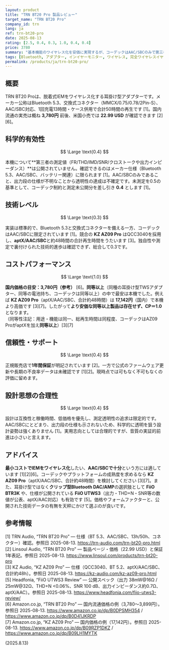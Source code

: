 ```yaml
---
layout: product
title: "TRN BT20 Pro 製品レビュー"
target_name: "TRN BT20 Pro"
company_id: trn
lang: ja
ref: trn-bt20-pro
date: 2025-08-13
rating: [2.5, 0.4, 0.3, 1.0, 0.4, 0.4]
price: 3780
summary: "基本機能のワイヤレス化を安価に実現するが、コーデックはAAC/SBCのみで第三者測定は未公開。"
tags: [Bluetooth, アダプター, インイヤーモニター, ワイヤレス, 完全ワイヤレスイヤホン]
permalink: /products/ja/trn-bt20-pro/
---
```

## 概要

TRN BT20 Proは、脱着式IEMをワイヤレス化する耳掛け型アダプターです。メーカー公称はBluetooth 5.3、交換式コネクター（MMCX/0.75/0.78/2Pin-S）、AAC/SBC対応、1回充電13時間・ケース併用で合計50時間の再生です [1]。国内流通の実売は概ね **3,780円** 前後、米国小売では **22.99 USD** が確認できます [2][6]。

## 科学的有効性

$$ \Large \text{0.4} $$

本機について**第三者の測定値（FR/THD/IMD/SNR/クロストークや出力インピーダンス）**は公開されていません。確認できるのはメーカー仕様（Bluetooth 5.3、AAC/SBC、バッテリー関連）に限られます [1]。AAC/SBCのみであること、出力段の仕様が不明なことから透明性の達成は不確定です。未測定を0.5の基準として、コーデック制約と測定未公開分を差し引き **0.4** とします [1]。

## 技術レベル

$$ \Large \text{0.3} $$

実装は標準的で、Bluetooth 5.3と交換式コネクターを備える一方、コーデックはAAC/SBCに限定されています [1]。競合の **KZ AZ09 Pro** はQCC3040を採用し、**aptX/AAC/SBC**と約48時間の合計再生時間をうたいます [3]。独自性や測定で裏付けられた技術的進歩は確認できず、総合して0.3です。

## コストパフォーマンス

$$ \Large \text{1.0} $$

**国内価格の目安：3,780円（参考）** [6]。**同等以上**（同種の耳掛け型TWSアダプター、同等の電池持ち、コーデックは同等以上）の中で最安は本機でした。例えば **KZ AZ09 Pro**（aptX/AAC/SBC、合計約48時間）は **17,142円**（国内）で本機より高価です [3][7]。したがって**より安価な同等以上製品は存在せず、CP＝1.0** となります。  
（同等性注記：用途・機能は同一、総再生時間は同程度、コーデックはAZ09 ProがaptXを加え**同等以上**）[3][7]

## 信頼性・サポート

$$ \Large \text{0.4} $$

正規販売店で**1年間保証**が明記されています [2]。一方で公式のファームウェア更新や長期の不良率データは未確認です [1][2]。現時点では可もなく不可もなくの評価に留めます。

## 設計思想の合理性

$$ \Large \text{0.4} $$

設計は互換性と稼働時間、低価格を優先し、測定透明性の追求は限定的です。AAC/SBCにとどまり、出力段の仕様も示されないため、科学的に透明を狙う設計姿勢は強くありません [1]。実用志向としては合理的ですが、音質の実証的前進は小さいと言えます。

## アドバイス

**最小コストでIEMをワイヤレス化**したい、**AAC/SBCで十分**という方には適しています [1][2][6]。コーデックやプラットフォームの成熟度を求めるなら **KZ AZ09 Pro**（aptX/AAC/SBC、合計約48時間）を検討してください [3][7]。また、耳掛け型ではなく**クリップ型Bluetooth DAC/AMP**の選択肢として **FiiO BTR3K** や、仕様が公開されている **FiiO UTWS3**（出力・THD+N・SNR等の数値が公表、aptX/AAC対応）も有効です [5]。価格やフォームファクターと、公開された技術データの有無を天秤にかけて選ぶのが良いです。

## 参考情報

[1] TRN Audio, “TRN BT20 Pro” — 仕様（BT 5.3、AAC/SBC、13h/50h、コネクター）確認。参照日 2025-08-13. https://trn-audio.com/trn-bt20-pro.html  
[2] Linsoul Audio, “TRN BT20 Pro” — 製品ページ・価格（22.99 USD）と保証1年表記。参照日 2025-08-13. https://www.linsoul.com/products/trn-bt20-pro  
[3] KZ Audio, “KZ AZ09 Pro” — 仕様（QCC3040、BT 5.2、aptX/AAC/SBC、合計約48h）。参照日 2025-08-13. https://kz-audio.com/kz-az09-pro.html  
[5] Headfonia, “FiiO UTWS3 Review” — 公開スペック（出力 38mW@16Ω / 25mW@32Ω、THD+N <0.06%、SNR 100 dB、出力インピーダンス約0.7Ω、aptX/AAC）。参照日 2025-08-13. https://www.headfonia.com/fiio-utws3-review/  
[6] Amazon.co.jp, “TRN BT20 Pro” — 国内流通価格の例（3,780〜3,899円）。参照日 2025-08-13. https://www.amazon.co.jp/dp/B0DPSMH354 / https://www.amazon.co.jp/dp/B0D41JKRDP  
[7] Amazon.co.jp, “KZ AZ09 Pro” — 国内価格の例（17,142円）。参照日 2025-08-13. https://www.amazon.co.jp/dp/B09RZP1DKZ / https://www.amazon.co.jp/dp/B09LH1MYTK  

(2025.8.13)

